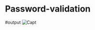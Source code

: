 # Password-validation
#output
![Capt](https://user-images.githubusercontent.com/95372432/169974874-9ff9764f-b0b3-49f3-804d-b0fd73756025.PNG)
